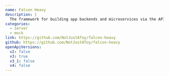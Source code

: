 ```yaml
---
name: Falcon Heavy
description: |
  The framework for building app backends and microservices via the API design-first workflow.
categories:
  - server
  - mock
link: https://github.com/NotJustAToy/falcon-heavy
github: https://github.com/NotJustAToy/falcon-heavy
openApiVersions:
  v2: false
  v3: true
  v3_1: false
  v4: false
---
```

